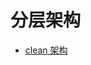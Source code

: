 <!--
 * @Author: shgopher shgopher@gmail.com
 * @Date: 2024-09-15 16:35:20
 * @LastEditors: shgopher shgopher@gmail.com
 * @LastEditTime: 2025-07-20 11:10:54
 * @FilePath: /luban/架构分类/分层架构/README.md
 * @Description: 
 * 
 * Copyright (c) 2025 by shgopher, All Rights Reserved. 
-->
# 分层架构
- [clean 架构](./clean/README.md)